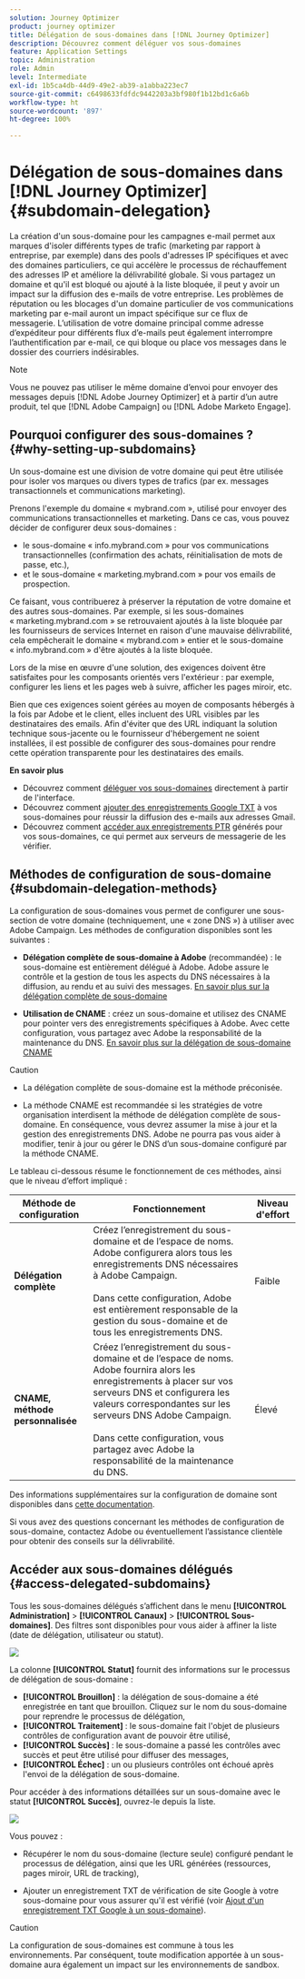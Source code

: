 ```yaml
---
solution: Journey Optimizer
product: journey optimizer
title: Délégation de sous-domaines dans [!DNL Journey Optimizer]
description: Découvrez comment déléguer vos sous-domaines
feature: Application Settings
topic: Administration
role: Admin
level: Intermediate
exl-id: 1b5ca4db-44d9-49e2-ab39-a1abba223ec7
source-git-commit: c6498633fdfdc9442203a3bf980f1b12bd1c6a6b
workflow-type: ht
source-wordcount: '897'
ht-degree: 100%

---
```


# Délégation de sous-domaines dans [!DNL Journey Optimizer] {#subdomain-delegation}

La création d&#39;un sous-domaine pour les campagnes e-mail permet aux marques d&#39;isoler différents types de trafic (marketing par rapport à entreprise, par exemple) dans des pools d&#39;adresses IP spécifiques et avec des domaines particuliers, ce qui accélère le processus de réchauffement des adresses IP et améliore la délivrabilité globale. Si vous partagez un domaine et qu&#39;il est bloqué ou ajouté à la liste bloquée, il peut y avoir un impact sur la diffusion des e-mails de votre entreprise. Les problèmes de réputation ou les blocages d&#39;un domaine particulier de vos communications marketing par e-mail auront un impact spécifique sur ce flux de messagerie. L’utilisation de votre domaine principal comme adresse d’expéditeur pour différents flux d’e-mails peut également interrompre l’authentification par e-mail, ce qui bloque ou place vos messages dans le dossier des courriers indésirables.

>[!NOTE]
>
>Vous ne pouvez pas utiliser le même domaine d’envoi pour envoyer des messages depuis [!DNL Adobe Journey Optimizer] et à partir d’un autre produit, tel que [!DNL Adobe Campaign] ou [!DNL Adobe Marketo Engage].

## Pourquoi configurer des sous-domaines ? {#why-setting-up-subdomains}

Un sous-domaine est une division de votre domaine qui peut être utilisée pour isoler vos marques ou divers types de trafics (par ex. messages transactionnels et communications marketing).

Prenons l&#39;exemple du domaine « mybrand.com », utilisé pour envoyer des communications transactionnelles et marketing. Dans ce cas, vous pouvez décider de configurer deux sous-domaines :

* le sous-domaine « info.mybrand.com » pour vos communications transactionnelles (confirmation des achats, réinitialisation de mots de passe, etc.),
* et le sous-domaine « marketing.mybrand.com » pour vos emails de prospection.

Ce faisant, vous contribuerez à préserver la réputation de votre domaine et des autres sous-domaines. Par exemple, si les sous-domaines « marketing.mybrand.com » se retrouvaient ajoutés à la liste bloquée par les fournisseurs de services Internet en raison d&#39;une mauvaise délivrabilité, cela empêcherait le domaine « mybrand.com » entier et le sous-domaine « info.mybrand.com » d&#39;être ajoutés à la liste bloquée.

Lors de la mise en œuvre d&#39;une solution, des exigences doivent être satisfaites pour les composants orientés vers l&#39;extérieur : par exemple, configurer les liens et les pages web à suivre, afficher les pages miroir, etc.

Bien que ces exigences soient gérées au moyen de composants hébergés à la fois par Adobe et le client, elles incluent des URL visibles par les destinataires des emails. Afin d&#39;éviter que des URL indiquant la solution technique sous-jacente ou le fournisseur d&#39;hébergement ne soient installées, il est possible de configurer des sous-domaines pour rendre cette opération transparente pour les destinataires des emails.

**En savoir plus**

* Découvrez comment [déléguer vos sous-domaines](delegate-subdomain.md) directement à partir de l&#39;interface.
* Découvrez comment [ajouter des enregistrements Google TXT](google-txt.md) à vos sous-domaines pour réussir la diffusion des e-mails aux adresses Gmail.
* Découvrez comment [accéder aux enregistrements PTR](ptr-records.md) générés pour vos sous-domaines, ce qui permet aux serveurs de messagerie de les vérifier.

## Méthodes de configuration de sous-domaine {#subdomain-delegation-methods}

La configuration de sous-domaines vous permet de configurer une sous-section de votre domaine (techniquement, une « zone DNS ») à utiliser avec Adobe Campaign. Les méthodes de configuration disponibles sont les suivantes :

* **Délégation complète de sous-domaine à Adobe** (recommandée) : le sous-domaine est entièrement délégué à Adobe. Adobe assure le contrôle et la gestion de tous les aspects du DNS nécessaires à la diffusion, au rendu et au suivi des messages. [En savoir plus sur la délégation complète de sous-domaine](delegate-subdomain.md#full-subdomain-delegation)

* **Utilisation de CNAME** : créez un sous-domaine et utilisez des CNAME pour pointer vers des enregistrements spécifiques à Adobe. Avec cette configuration, vous partagez avec Adobe la responsabilité de la maintenance du DNS. [En savoir plus sur la délégation de sous-domaine CNAME](delegate-subdomain.md#cname-subdomain-delegation)

>[!CAUTION]
>
>* La délégation complète de sous-domaine est la méthode préconisée.
>
>* La méthode CNAME est recommandée si les stratégies de votre organisation interdisent la méthode de délégation complète de sous-domaine. En conséquence, vous devrez assumer la mise à jour et la gestion des enregistrements DNS. Adobe ne pourra pas vous aider à modifier, tenir à jour ou gérer le DNS dʼun sous-domaine configuré par la méthode CNAME.


Le tableau ci-dessous résume le fonctionnement de ces méthodes, ainsi que le niveau d’effort impliqué :

| Méthode de configuration | Fonctionnement | Niveau d&#39;effort |
|---|---|---|
| **Délégation complète** | Créez l’enregistrement du sous-domaine et de l’espace de noms. Adobe configurera alors tous les enregistrements DNS nécessaires à Adobe Campaign.<br/><br/>Dans cette configuration, Adobe est entièrement responsable de la gestion du sous-domaine et de tous les enregistrements DNS. | Faible |
| **CNAME, méthode personnalisée** | Créez l’enregistrement du sous-domaine et de l’espace de noms. Adobe fournira alors les enregistrements à placer sur vos serveurs DNS et configurera les valeurs correspondantes sur les serveurs DNS Adobe Campaign.<br/><br/>Dans cette configuration, vous partagez avec Adobe la responsabilité de la maintenance du DNS. | Élevé |

Des informations supplémentaires sur la configuration de domaine sont disponibles dans [cette documentation](https://experienceleague.adobe.com/docs/deliverability-learn/deliverability-best-practice-guide/additional-resources/product-specific-resources/campaign/ac-domain-name-setup.html?lang=fr).

Si vous avez des questions concernant les méthodes de configuration de sous-domaine, contactez Adobe ou éventuellement l’assistance clientèle pour obtenir des conseils sur la délivrabilité.

## Accéder aux sous-domaines délégués {#access-delegated-subdomains}

Tous les sous-domaines délégués s’affichent dans le menu **[!UICONTROL Administration]** > **[!UICONTROL Canaux]** > **[!UICONTROL Sous-domaines]**. Des filtres sont disponibles pour vous aider à affiner la liste (date de délégation, utilisateur ou statut).

![](assets/subdomain-list.png)

La colonne **[!UICONTROL Statut]** fournit des informations sur le processus de délégation de sous-domaine :

* **[!UICONTROL Brouillon]** : la délégation de sous-domaine a été enregistrée en tant que brouillon. Cliquez sur le nom du sous-domaine pour reprendre le processus de délégation,
* **[!UICONTROL Traitement]** : le sous-domaine fait l&#39;objet de plusieurs contrôles de configuration avant de pouvoir être utilisé,
* **[!UICONTROL Succès]** : le sous-domaine a passé les contrôles avec succès et peut être utilisé pour diffuser des messages,
* **[!UICONTROL Échec]** : un ou plusieurs contrôles ont échoué après l&#39;envoi de la délégation de sous-domaine.

Pour accéder à des informations détaillées sur un sous-domaine avec le statut **[!UICONTROL Succès]**, ouvrez-le depuis la liste.

![](assets/subdomain-delegated.png)

Vous pouvez :

* Récupérer le nom du sous-domaine (lecture seule) configuré pendant le processus de délégation, ainsi que les URL générées (ressources, pages miroir, URL de tracking),

* Ajouter un enregistrement TXT de vérification de site Google à votre sous-domaine pour vous assurer qu&#39;il est vérifié (voir [Ajout d&#39;un enregistrement TXT Google à un sous-domaine](google-txt.md)).


>[!CAUTION]
>
>La configuration de sous-domaines est commune à tous les environnements. Par conséquent, toute modification apportée à un sous-domaine aura également un impact sur les environnements de sandbox.
